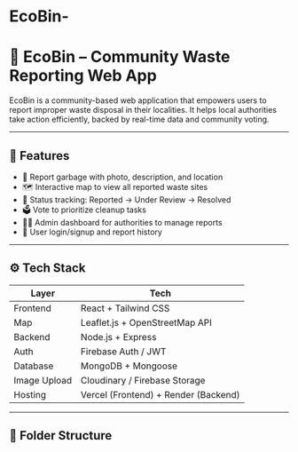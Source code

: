 # EcoBin-
# 🌿 EcoBin – Community Waste Reporting Web App

EcoBin is a community-based web application that empowers users to report improper waste disposal in their localities. It helps local authorities take action efficiently, backed by real-time data and community voting.

---

## 📌 Features

- 📍 Report garbage with photo, description, and location
- 🗺️ Interactive map to view all reported waste sites
- 🔄 Status tracking: Reported → Under Review → Resolved
- 🗳️ Vote to prioritize cleanup tasks
- 👮‍♂️ Admin dashboard for authorities to manage reports
- 👤 User login/signup and report history

---

## ⚙️ Tech Stack

| Layer        | Tech                            |
|--------------|---------------------------------|
| Frontend     | React + Tailwind CSS            |
| Map          | Leaflet.js + OpenStreetMap API  |
| Backend      | Node.js + Express               |
| Auth         | Firebase Auth / JWT             |
| Database     | MongoDB + Mongoose              |
| Image Upload | Cloudinary / Firebase Storage   |
| Hosting      | Vercel (Frontend) + Render (Backend) |

---

## 📂 Folder Structure

